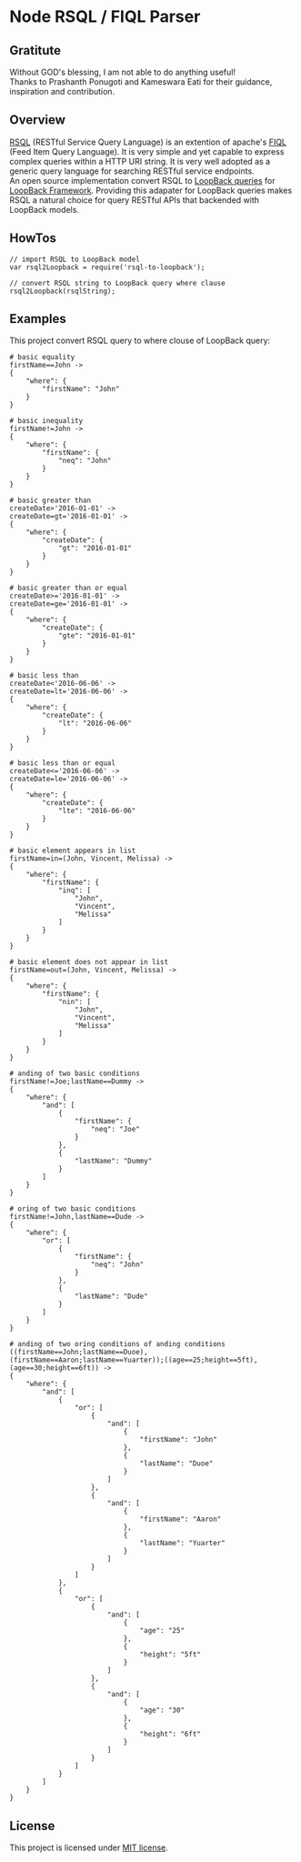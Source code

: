 # Node RSQL / FIQL Parser
## Gratitute
Without GOD's blessing, I am not able to do anything useful!  
Thanks to Prashanth Ponugoti and Kameswara Eati for their guidance, inspiration and contribution.

## Overview
[RSQL](https://github.com/jirutka/rsql-parser) (RESTful Service Query Language) is an extention of apache's [FIQL](http://tools.ietf.org/html/draft-nottingham-atompub-fiql-00) (Feed Item Query Language). It is very simple and yet capable to express complex queries within a HTTP URI string. It is very well adopted as a generic query language for searching RESTful service endpoints.  
An open source implementation convert RSQL to [LoopBack queries](https://docs.strongloop.com/display/public/LB/Querying+data) for [LoopBack Framework](https://loopback.io/). Providing this adapater for LoopBack queries makes RSQL a natural choice for query RESTful APIs that backended with LoopBack models.

## HowTos
```
// import RSQL to LoopBack model
var rsql2Loopback = require('rsql-to-loopback');

// convert RSQL string to LoopBack query where clause
rsql2Loopback(rsqlString);
```

## Examples
This project convert RSQL query to where clouse of LoopBack query:

```
# basic equality
firstName==John -> 
{
    "where": {
        "firstName": "John"
    }
}

# basic inequality
firstName!=John -> 
{
    "where": {
        "firstName": {
            "neq": "John"
        }
    }
}

# basic greater than
createDate>'2016-01-01' -> 
createDate=gt='2016-01-01' -> 
{
    "where": {
        "createDate": {
            "gt": "2016-01-01"
        }
    }
}

# basic greater than or equal
createDate>='2016-01-01' -> 
createDate=ge='2016-01-01' -> 
{
    "where": {
        "createDate": {
            "gte": "2016-01-01"
        }
    }
}

# basic less than
createDate<'2016-06-06' ->
createDate=lt='2016-06-06' -> 
{
    "where": {
        "createDate": {
            "lt": "2016-06-06"
        }
    }
}

# basic less than or equal
createDate<='2016-06-06' ->
createDate=le='2016-06-06' -> 
{
    "where": {
        "createDate": {
            "lte": "2016-06-06"
        }
    }
}

# basic element appears in list
firstName=in=(John, Vincent, Melissa) -> 
{
    "where": {
        "firstName": {
            "inq": [
                "John",
                "Vincent",
                "Melissa"
            ]
        }
    }
}

# basic element does not appear in list
firstName=out=(John, Vincent, Melissa) -> 
{
    "where": {
        "firstName": {
            "nin": [
                "John",
                "Vincent",
                "Melissa"
            ]
        }
    }
}

# anding of two basic conditions
firstName!=Joe;lastName==Dummy -> 
{
    "where": {
        "and": [
            {
                "firstName": {
                    "neq": "Joe"
                }
            },
            {
                "lastName": "Dummy"
            }
        ]
    }
}

# oring of two basic conditions
firstName!=John,lastName==Dude -> 
{
    "where": {
        "or": [
            {
                "firstName": {
                    "neq": "John"
                }
            },
            {
                "lastName": "Dude"
            }
        ]
    }
}

# anding of two oring conditions of anding conditions
((firstName==John;lastName==Duoe),(firstName==Aaron;lastName==Yuarter));((age==25;height==5ft),(age==30;height==6ft)) -> 
{
    "where": {
        "and": [
            {
                "or": [
                    {
                        "and": [
                            {
                                "firstName": "John"
                            },
                            {
                                "lastName": "Duoe"
                            }
                        ]
                    },
                    {
                        "and": [
                            {
                                "firstName": "Aaron"
                            },
                            {
                                "lastName": "Yuarter"
                            }
                        ]
                    }
                ]
            },
            {
                "or": [
                    {
                        "and": [
                            {
                                "age": "25"
                            },
                            {
                                "height": "5ft"
                            }
                        ]
                    },
                    {
                        "and": [
                            {
                                "age": "30"
                            },
                            {
                                "height": "6ft"
                            }
                        ]
                    }
                ]
            }
        ]
    }
}    
```

## License

This project is licensed under [MIT license](http://opensource.org/licenses/MIT).

